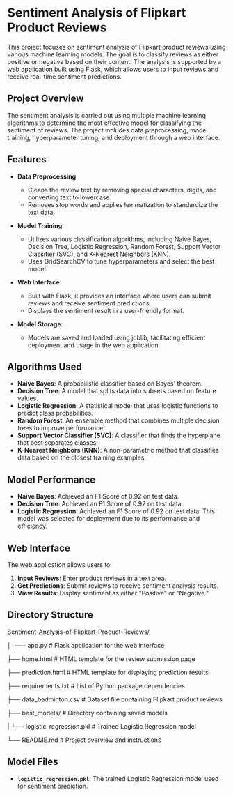 # Sentiment Analysis of Flipkart Product Reviews

This project focuses on sentiment analysis of Flipkart product reviews using various machine learning models. The goal is to classify reviews as either positive or negative based on their content. The analysis is supported by a web application built using Flask, which allows users to input reviews and receive real-time sentiment predictions.

## Project Overview

The sentiment analysis is carried out using multiple machine learning algorithms to determine the most effective model for classifying the sentiment of reviews. The project includes data preprocessing, model training, hyperparameter tuning, and deployment through a web interface.

## Features

- **Data Preprocessing**: 
  - Cleans the review text by removing special characters, digits, and converting text to lowercase.
  - Removes stop words and applies lemmatization to standardize the text data.

- **Model Training**:
  - Utilizes various classification algorithms, including Naive Bayes, Decision Tree, Logistic Regression, Random Forest, Support Vector Classifier (SVC), and K-Nearest Neighbors (KNN).
  - Uses GridSearchCV to tune hyperparameters and select the best model.

- **Web Interface**:
  - Built with Flask, it provides an interface where users can submit reviews and receive sentiment predictions.
  - Displays the sentiment result in a user-friendly format.

- **Model Storage**:
  - Models are saved and loaded using joblib, facilitating efficient deployment and usage in the web application.

## Algorithms Used

- **Naive Bayes**: A probabilistic classifier based on Bayes' theorem.
- **Decision Tree**: A model that splits data into subsets based on feature values.
- **Logistic Regression**: A statistical model that uses logistic functions to predict class probabilities.
- **Random Forest**: An ensemble method that combines multiple decision trees to improve performance.
- **Support Vector Classifier (SVC)**: A classifier that finds the hyperplane that best separates classes.
- **K-Nearest Neighbors (KNN)**: A non-parametric method that classifies data based on the closest training examples.

## Model Performance

- **Naive Bayes**: Achieved an F1 Score of 0.92 on test data.
- **Decision Tree**: Achieved an F1 Score of 0.92 on test data.
- **Logistic Regression**: Achieved an F1 Score of 0.92 on test data. This model was selected for deployment due to its performance and efficiency.

## Web Interface

The web application allows users to:
1. **Input Reviews**: Enter product reviews in a text area.
2. **Get Predictions**: Submit reviews to receive sentiment analysis results.
3. **View Results**: Display sentiment as either "Positive" or "Negative."

## Directory Structure
Sentiment-Analysis-of-Flipkart-Product-Reviews/

│
├── app.py # Flask application for the web interface

├── home.html # HTML template for the review submission page

├── prediction.html # HTML template for displaying prediction results

├── requirements.txt # List of Python package dependencies

├── data_badminton.csv # Dataset file containing Flipkart product reviews

├── best_models/ # Directory containing saved models

| └── logistic_regression.pkl # Trained Logistic Regression model

└── README.md # Project overview and instructions

## Model Files

- **`logistic_regression.pkl`**: The trained Logistic Regression model used for sentiment prediction.
